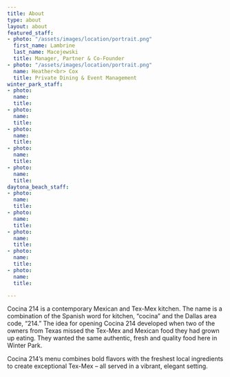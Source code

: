 ```yaml
---
title: About
type: about
layout: about
featured_staff:
- photo: "/assets/images/location/portrait.png"
  first_name: Lambrine
  last_name: Macejewski
  title: Manager, Partner & Co-Founder
- photo: "/assets/images/location/portrait.png"
  name: Heather<br> Cox
  title: Private Dining & Event Management
winter_park_staff:
- photo:
  name:
  title:
- photo:
  name:
  title:
- photo:
  name:
  title:
- photo:
  name:
  title:
- photo:
  name:
  title:
daytona_beach_staff:
- photo:
  name:
  title:
- photo:
  name:
  title:
- photo:
  name:
  title:
- photo:
  name:
  title:
- photo:
  name:
  title:

---
```

Cocina 214 is a contemporary Mexican and Tex-Mex kitchen. The name is a combination of the Spanish word for kitchen, “cocina” and the Dallas area code, “214.” The idea for opening Cocina 214 developed when two of the owners from Texas missed the Tex-Mex and Mexican food they had grown up eating. They wanted the same authentic, fresh and quality food here in Winter Park.

Cocina 214’s menu combines bold flavors with the freshest local ingredients to create exceptional Tex-Mex – all served in a vibrant, elegant setting.
